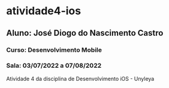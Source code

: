 # atividade4-ios
## Aluno: José Diogo do Nascimento Castro
### Curso: Desenvolvimento Mobile
### Sala: 03/07/2022 a 07/08/2022
Atividade 4 da disciplina de Desenvolvimento iOS - Unyleya
